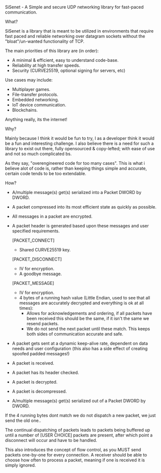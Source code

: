 SiSenet - A Simple and secure UDP networking library for fast-paced communication.  

What?

SiSenet is a library that is meant to be utilized in environments that require fast paced and reliable networking over datagram sockets without the "bloat"/un-wanted functionality of TCP.

The main priorities of this library are (in order):
- A minimal & efficient, easy to understand code-base.
- Reliability at high transfer speeds.
- Security (CURVE25519, optional signing for servers, etc)

Use cases may include:

- Multiplayer games.
- File-transfer protocols.
- Embedded networking.
- IoT device communication.
- Blockchains.

Anything really, its the internet!

Why?

Mainly because I think it would be fun to try, I as a developer think it would be a fun and interesting challenge.
I also believe there is a need for such a library to exist out there, fully opensourced & copy-lefted;
with ease of use and not so much complicated bs. 

As they say, "overengineered code for too many cases".
This is what i believe alot of code is, rather than keeping things simple and accurate, certain code tends to be too extendable.

How?

- A/multiple message(s) get(s) serialized into a Packet DWORD by DWORD.
- A packet compressed into its most efficient state as quickly as possible.
- All messages in a packet are encrypted.
- A packet header is generated based upon these messages and user specified requirements.
	
	[PACKET_CONNECT]
	- Shared CURVE25519 key.

	[PACKET_DISCONNECT]
	- IV for encryption.
	- A goodbye message.

	[PACKET_MESSAGE]
	- IV for encryption.
	- 4 bytes of a running hash value (Little Endian, used to see that all messages are accurately decrypted and everything is ok at all times):
		* Allows for acknowledgements and ordering, if all packets have been received this should be the same, if it isn't the same we resend packets.
		* We do not send the next packet until these match. This keeps both sides of communication accurate and safe.

- A packet gets sent at a dynamic keep-alive rate, dependent on data needs and user configuration (this also has a side effect of creating spoofed padded messages!)
- A packet is received.
- A packet has its header checked.
- A packet is decrypted.
- A packet is decompressed.
- A/multiple message(s) get(s) serialized out of a Packet DWORD by DWORD.

If the 4 running bytes dont match we do not dispatch a new packet, we just send the old one..

The continual dispatching of packets leads to packets being buffered up until a number of [USER CHOICE] packets are present,
after which point a disconnect will occur and have to be handled.

This also introduces the concept of flow control, as you MUST send packets one-by-one for every connection.
A receiver should be able to choose how often to process a packet, meaning if one is received it is simply ignored.
